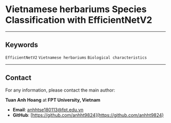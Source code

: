 # Vietnamese herbariums Species Classification with EfficientNetV2

---

## Keywords

`EfficientNetV2` `Vietnamese herbariums`  `Biological characteristics`

---

## Contact

For any information, please contact the main author:

**Tuan Anh Hoang** at **FPT University, Vietnam**

- **Email**: anhhtse180113@fpt.edu.vn
- **GitHub**: [https://github.com/anhht9824](https://github.com/anhht9824)
